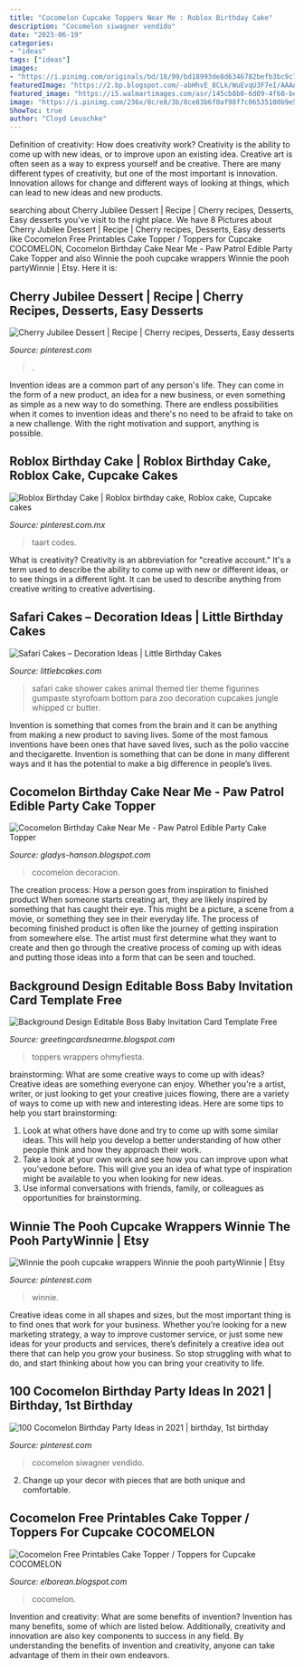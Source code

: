 ```yaml
---
title: "Cocomelon Cupcake Toppers Near Me : Roblox Birthday Cake"
description: "Cocomelon siwagner vendido"
date: "2023-06-19"
categories:
- "ideas"
tags: ["ideas"]
images:
- "https://i.pinimg.com/originals/bd/18/99/bd18993de8d6346782befb3bc9c7e460.jpg"
featuredImage: "https://2.bp.blogspot.com/-abHhvE_8CLk/WuEvqU3F7eI/AAAAAAAIoyY/9uPQxv5LkTUBFH-oW8aiwZOFjMfpXawuQCLcBGAs/s1600/the-boss-baby-party-free-printable-kit--075.jpg"
featured_image: "https://i5.walmartimages.com/asr/145cb8b0-6d09-4f60-be48-47d7e7cb4ce9.c754b6cb8fb845b7974f698e19fb3184.jpeg"
image: "https://i.pinimg.com/236x/8c/e8/3b/8ce83b6f0af98f7c06535100b9e567d7.jpg"
ShowToc: true
author: "Cloyd Leuschke"
---
```



Definition of creativity: How does creativity work?
Creativity is the ability to come up with new ideas, or to improve upon an existing idea. Creative art is often seen as a way to express yourself and be creative. There are many different types of creativity, but one of the most important is innovation. Innovation allows for change and different ways of looking at things, which can lead to new ideas and new products.

	

		
searching about Cherry Jubilee Dessert | Recipe | Cherry recipes, Desserts, Easy desserts you've visit to the right place. We have 8 Pictures about Cherry Jubilee Dessert | Recipe | Cherry recipes, Desserts, Easy desserts like Cocomelon Free Printables Cake Topper / Toppers for Cupcake COCOMELON, Cocomelon Birthday Cake Near Me - Paw Patrol Edible Party Cake Topper and also Winnie the pooh cupcake wrappers Winnie the pooh partyWinnie | Etsy. Here it is:
		
    
## Cherry Jubilee Dessert | Recipe | Cherry Recipes, Desserts, Easy Desserts

<img loading=lazy src="https://i.pinimg.com/474x/05/ee/2c/05ee2ce493b5bfc67fe206dc74f63e8a.jpg" onerror="this.onerror=null;this.src='https://tse3.mm.bing.net/th?id=OIP.9DgliNwbGocB97xjY-6eTgAAAA&amp;pid=15.1';" alt="Cherry Jubilee Dessert | Recipe | Cherry recipes, Desserts, Easy desserts">

_Source: pinterest.com_

>. 

	

Invention ideas are a common part of any person's life. They can come in the form of a new product, an idea for a new business, or even something as simple as a new way to do something. There are endless possibilities when it comes to invention ideas and there's no need to be afraid to take on a new challenge. With the right motivation and support, anything is possible.

    
## Roblox Birthday Cake | Roblox Birthday Cake, Roblox Cake, Cupcake Cakes

<img loading=lazy src="https://i.pinimg.com/originals/a1/34/e5/a134e50ddeb16b0f4b456ae366eaff2d.jpg" onerror="this.onerror=null;this.src='https://tse2.mm.bing.net/th?id=OIP.6UJhr8MrSWdXoX4mreFlUwHaGG&amp;pid=15.1';" alt="Roblox Birthday Cake | Roblox birthday cake, Roblox cake, Cupcake cakes">

_Source: pinterest.com.mx_

>taart codes. 

	

What is creativity?
Creativity is an abbreviation for "creative account." It's a term used to describe the ability to come up with new or different ideas, or to see things in a different light. It can be used to describe anything from creative writing to creative advertising.

    
## Safari Cakes – Decoration Ideas | Little Birthday Cakes

<img loading=lazy src="http://www.littlebcakes.com/wp-content/uploads/2014/01/Safari-Baby-Shower-Cakes.jpg" onerror="this.onerror=null;this.src='https://tse4.mm.bing.net/th?id=OIP.LNLmPj83tfsW7CX3a5BcmAHaIG&amp;pid=15.1';" alt="Safari Cakes – Decoration Ideas | Little Birthday Cakes">

_Source: littlebcakes.com_

>safari cake shower cakes animal themed tier theme figurines gumpaste styrofoam bottom para zoo decoration cupcakes jungle whipped cr butter. 

	

Invention is something that comes from the brain and it can be anything from making a new product to saving lives. Some of the most famous inventions have been ones that have saved lives, such as the polio vaccine and thecigarette. Invention is something that can be done in many different ways and it has the potential to make a big difference in people’s lives.

    
## Cocomelon Birthday Cake Near Me - Paw Patrol Edible Party Cake Topper

<img loading=lazy src="https://i5.walmartimages.com/asr/145cb8b0-6d09-4f60-be48-47d7e7cb4ce9.c754b6cb8fb845b7974f698e19fb3184.jpeg" onerror="this.onerror=null;this.src='https://tse2.mm.bing.net/th?id=OIP.AWmN2RvAvlfRASVZvVSXIQHaHa&amp;pid=15.1';" alt="Cocomelon Birthday Cake Near Me - Paw Patrol Edible Party Cake Topper">

_Source: gladys-hanson.blogspot.com_

>cocomelon decoracion. 

	

The creation process: How a person goes from inspiration to finished product
When someone starts creating art, they are likely inspired by something that has caught their eye. This might be a picture, a scene from a movie, or something they see in their everyday life. The process of becoming finished product is often like the journey of getting inspiration from somewhere else. The artist must first determine what they want to create and then go through the creative process of coming up with ideas and putting those ideas into a form that can be seen and touched.

    
## Background Design Editable Boss Baby Invitation Card Template Free

<img loading=lazy src="https://2.bp.blogspot.com/-abHhvE_8CLk/WuEvqU3F7eI/AAAAAAAIoyY/9uPQxv5LkTUBFH-oW8aiwZOFjMfpXawuQCLcBGAs/s1600/the-boss-baby-party-free-printable-kit--075.jpg" onerror="this.onerror=null;this.src='https://tse2.mm.bing.net/th?id=OIP.NS_-FZCOq0fDgDrtlJC32wHaHa&amp;pid=15.1';" alt="Background Design Editable Boss Baby Invitation Card Template Free">

_Source: greetingcardsnearme.blogspot.com_

>toppers wrappers ohmyfiesta. 

	

brainstorming: What are some creative ways to come up with ideas?
Creative ideas are something everyone can enjoy. Whether you're a artist, writer, or just looking to get your creative juices flowing, there are a variety of ways to come up with new and interesting ideas. Here are some tips to help you start brainstorming: 
1. Look at what others have done and try to come up with some similar ideas. This will help you develop a better understanding of how other people think and how they approach their work. 
2. Take a look at your own work and see how you can improve upon what you'vedone before. This will give you an idea of what type of inspiration might be available to you when looking for new ideas. 
3. Use informal conversations with friends, family, or colleagues as opportunities for brainstorming.

    
## Winnie The Pooh Cupcake Wrappers Winnie The Pooh PartyWinnie | Etsy

<img loading=lazy src="https://i.pinimg.com/originals/bd/18/99/bd18993de8d6346782befb3bc9c7e460.jpg" onerror="this.onerror=null;this.src='https://tse1.mm.bing.net/th?id=OIP.k3eiOBgirZ0XiSJpvzsTOwHaFj&amp;pid=15.1';" alt="Winnie the pooh cupcake wrappers Winnie the pooh partyWinnie | Etsy">

_Source: pinterest.com_

>winnie. 

	

Creative ideas come in all shapes and sizes, but the most important thing is to find ones that work for your business. Whether you’re looking for a new marketing strategy, a way to improve customer service, or just some new ideas for your products and services, there’s definitely a creative idea out there that can help you grow your business. So stop struggling with what to do, and start thinking about how you can bring your creativity to life.

    
## 100 Cocomelon Birthday Party Ideas In 2021 | Birthday, 1st Birthday

<img loading=lazy src="https://i.pinimg.com/236x/8c/e8/3b/8ce83b6f0af98f7c06535100b9e567d7.jpg" onerror="this.onerror=null;this.src='https://tse3.mm.bing.net/th?id=OIP.paMZoRkPFHfKoRX6HY0q0gAAAA&amp;pid=15.1';" alt="100 Cocomelon Birthday Party Ideas in 2021 | birthday, 1st birthday">

_Source: pinterest.com_

>cocomelon siwagner vendido. 

	

2. Change up your decor with pieces that are both unique and comfortable.

    
## Cocomelon Free Printables Cake Topper / Toppers For Cupcake COCOMELON

<img loading=lazy src="https://lh5.googleusercontent.com/proxy/AkS7vh_D1nnfrpTvswkwdAW88Cg1TCfk_4XCEojGhmJVPMIcRao882aRocK2E49fSii18YOztPeA8ScyUjqTAunxpBY3kNdA2QdKUGGK5uBhcZjmw-ouREeLSobH4F6fu99cEu7Vwc3p=w1200-h630-p-k-no-nu" onerror="this.onerror=null;this.src='https://tse3.mm.bing.net/th?id=OIP.sZZs2Gx8UhvFuYC43nFM1QHaF4&amp;pid=15.1';" alt="Cocomelon Free Printables Cake Topper / Toppers for Cupcake COCOMELON">

_Source: elborean.blogspot.com_

>cocomelon. 

	

Invention and creativity: What are some benefits of invention?
Invention has many benefits, some of which are listed below. Additionally, creativity and innovation are also key components to success in any field. By understanding the benefits of invention and creativity, anyone can take advantage of them in their own endeavors.

